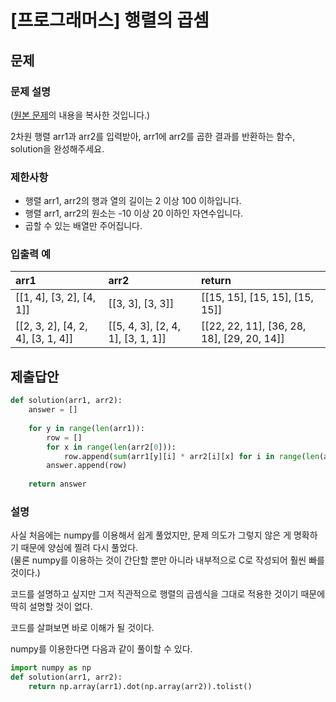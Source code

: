 # [프로그래머스] 행렬의 곱셈
## 문제
### 문제 설명
([원본 문제](https://programmers.co.kr/learn/courses/30/lessons/12949)의 내용을 복사한 것입니다.)

2차원 행렬 arr1과 arr2를 입력받아, arr1에 arr2를 곱한 결과를 반환하는 함수, solution을 완성해주세요.

### 제한사항
* 행렬 arr1, arr2의 행과 열의 길이는 2 이상 100 이하입니다.
* 행렬 arr1, arr2의 원소는 -10 이상 20 이하인 자연수입니다.
* 곱할 수 있는 배열만 주어집니다.

### 입출력 예
|arr1|arr2|return|
|:---|:---|:---|
|[[1, 4], [3, 2], [4, 1]]|[[3, 3], [3, 3]]|[[15, 15], [15, 15], [15, 15]]|
|[[2, 3, 2], [4, 2, 4], [3, 1, 4]]|[[5, 4, 3], [2, 4, 1], [3, 1, 1]]|[[22, 22, 11], [36, 28, 18], [29, 20, 14]]|

## 제출답안
```python
def solution(arr1, arr2):
    answer = []
    
    for y in range(len(arr1)):
        row = []
        for x in range(len(arr2[0])):
            row.append(sum(arr1[y][i] * arr2[i][x] for i in range(len(arr1[0]))))
        answer.append(row)
    
    return answer
```

### 설명
사실 처음에는 numpy를 이용해서 쉽게 풀었지만, 문제 의도가 그렇지 않은 게 명확하기 때문에 양심에 찔려 다시 풀었다.  
(물론 numpy를 이용하는 것이 간단할 뿐만 아니라 내부적으로 C로 작성되어 훨씬 빠를 것이다.)

코드를 설명하고 싶지만 그저 직관적으로 행렬의 곱셈식을 그대로 적용한 것이기 때문에 딱히 설명할 것이 없다.

코드를 살펴보면 바로 이해가 될 것이다.

numpy를 이용한다면 다음과 같이 풀이할 수 있다.

```python
import numpy as np
def solution(arr1, arr2):
    return np.array(arr1).dot(np.array(arr2)).tolist()
```
